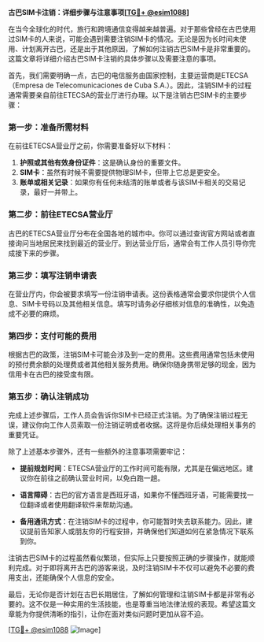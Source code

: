 **古巴SIM卡注销：详细步骤与注意事项[[TG💪+ @esim1088](https://t.me/s/esim1088)]**

在当今全球化的时代，旅行和跨境通信变得越来越普遍。对于那些曾经在古巴使用过SIM卡的人来说，可能会遇到需要注销SIM卡的情况。无论是因为长时间未使用、计划离开古巴，还是出于其他原因，了解如何注销古巴SIM卡是非常重要的。这篇文章将详细介绍古巴SIM卡注销的具体步骤以及需要注意的事项。

首先，我们需要明确一点，古巴的电信服务由国家控制，主要运营商是ETECSA（Empresa de Telecomunicaciones de Cuba S.A.）。因此，注销SIM卡的过程通常需要亲自前往ETECSA的营业厅进行办理。以下是注销古巴SIM卡的主要步骤：

### 第一步：准备所需材料

在前往ETECSA营业厅之前，你需要准备好以下材料：

1. **护照或其他有效身份证件**：这是确认身份的重要文件。
2. **SIM卡**：虽然有时候不需要提供物理SIM卡，但带上它总是更安全。
3. **账单或相关记录**：如果你有任何未结清的账单或者与该SIM卡相关的交易记录，最好一并带上。

### 第二步：前往ETECSA营业厅

古巴的ETECSA营业厅分布在全国各地的城市中。你可以通过查询官方网站或者直接询问当地居民来找到最近的营业厅。到达营业厅后，通常会有工作人员引导你完成接下来的步骤。

### 第三步：填写注销申请表

在营业厅内，你会被要求填写一份注销申请表。这份表格通常会要求你提供个人信息、SIM卡号码以及其他相关信息。填写时请务必仔细核对信息的准确性，以免造成不必要的麻烦。

### 第四步：支付可能的费用

根据古巴的政策，注销SIM卡可能会涉及到一定的费用。这些费用通常包括未使用的预付费余额的处理费或者其他相关服务费用。确保你随身携带足够的现金，因为信用卡在古巴的接受度有限。

### 第五步：确认注销成功

完成上述步骤后，工作人员会告诉你SIM卡已经正式注销。为了确保注销过程无误，建议你向工作人员索取一份注销证明或者收据。这将是你后续处理相关事务的重要凭证。

除了上述基本步骤外，还有一些额外的注意事项需要牢记：

- **提前规划时间**：ETECSA营业厅的工作时间可能有限，尤其是在偏远地区。建议你在前往之前确认营业时间，以免白跑一趟。
  
- **语言障碍**：古巴的官方语言是西班牙语，如果你不懂西班牙语，可能需要找一位翻译或者使用翻译软件来帮助沟通。

- **备用通讯方式**：在注销SIM卡的过程中，你可能暂时失去联系能力。因此，建议提前告知家人或朋友你的行程安排，并确保他们知道如何在紧急情况下联系到你。

注销古巴SIM卡的过程虽然看似繁琐，但实际上只要按照正确的步骤操作，就能顺利完成。对于即将离开古巴的游客来说，及时注销SIM卡不仅可以避免不必要的费用支出，还能确保个人信息的安全。

最后，无论你是否计划在古巴长期居住，了解如何管理和注销SIM卡都是非常有必要的。这不仅是一种实用的生活技能，也是尊重当地法律法规的表现。希望这篇文章能为你提供清晰的指引，让你在面对类似问题时更加从容不迫。

[[TG💪+ @esim1088](https://t.me/s/esim1088) ![Image](https://i.postimg.cc/4NQfJmqS/Snipaste-2025-05-13-00-14-12.png)]